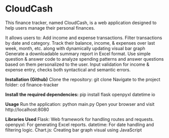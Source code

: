 # CloudCash
This finance tracker, named CloudCash, is a web application designed to help users manage their personal finances.

It allows users to:
Add income and expense transactions.
Filter transactions by date and category.
Track their balance, income, & expenses over last week, month, etc. along with dynamically updating visual bar graph
Generate a downloadable summary report in Excel format.
Use simple question & answer code to analyze spending patterns and answer questions based on them personalized to the user.
Input validation for income & expense entry, checks both syntactical and semantic errors.

**Installation (Github)**
Clone the repository:
git clone <repository-url>
Navigate to the project folder:
cd finance-tracker

**Install the required dependencies:**
pip install flask openpyxl datetime io

**Usage**
Run the application: python main.py
Open your browser and visit http://localhost:8080

**Libraries Used**
Flask: Web framework for handling routes and requests.
openpyxl: For generating Excel reports.
datetime: For date handling and filtering logic.
Chart.js: Creating bar graph visual using JavaScript
